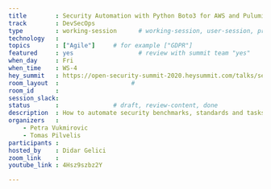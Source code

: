 ```yaml
---
title        : Security Automation with Python Boto3 for AWS and Pulumi
track        : DevSecOps
type         : working-session      # working-session, user-session, product-session
technology   :
topics       : ["Agile"]     # for example ["GDPR"]
featured     : yes                  # review with summit team "yes"
when_day     : Fri
when_time    : WS-4
hey_summit   : https://open-security-summit-2020.heysummit.com/talks/security-automation-with-python-boto3-for-aws-and-pulumi-8pm-bst/
room_layout  :                    #
room_id      :
session_slack: 
status       :               # draft, review-content, done
description  : How to automate security benchmarks, standards and tasks with Python
organizers   : 
    - Petra Vukmirovic
    - Tomas Pilvelis
participants :
hosted_by    : Didar Gelici
zoom_link    :  
youtube_link : 4Hsz9szbz2Y

---
```

